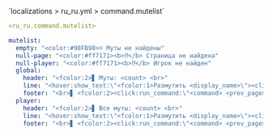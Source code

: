 <!--@include: @/parts/module/command/mutelist.md#title-->
<!--@include: @/parts/words.md#path--> `localizations > ru_ru.yml > command.mutelist`

<!--@include: @/parts/module/command/mutelist.md#explanation-->

<!--@include: @/parts/words.md#edit-->
```yaml
<ru_ru.command.mutelist>
```

<!--@include: @/parts/words.md#default-->
```yaml
mutelist:
  empty: "<color:#98FB98>☺ Муты не найдены"
  null-page: "<color:#ff7171><b>⁉</b> Страница не найдена"
  null-player: "<color:#ff7171><b>⁉</b> Игрок не найден"
  global:
    header: "<fcolor:2>▋ Муты: <count> <br>"
    line: "<hover:show_text:\"<fcolor:1>Размутить <display_name>\"><click:run_command:\"<command>\"><color:#ff7171>☒ <display_name></click></hover> <fcolor:1><hover:show_text:\"<fcolor:1>Айди: <id><br>Дата: <date><br>Время: <time><br>Модератор: <moderator><br>Причина: <reason>\">[ПОДРОБНЕЕ]</hover>"
    footer: "<br>▋ <fcolor:2><click:run_command:\"<command> <prev_page>\">←</click> <fcolor:1>Страница: <current_page>/<last_page> <fcolor:2><click:run_command:\"<command> <next_page>\">→"
  player:
    header: "<fcolor:2>▋ Все муты: <count> <br>"
    line: "<hover:show_text:\"<fcolor:1>Размутить <display_name>\"><click:run_command:\"<command>\"><color:#ff7171>☒ <display_name></click></hover> <fcolor:1><hover:show_text:\"<fcolor:1>Айди: <id><br>Дата: <date><br>Время: <time><br>Модератор: <moderator><br>Причина: <reason>\">[ПОДРОБНЕЕ]</hover>"
    footer: "<br>▋ <fcolor:2><click:run_command:\"<command> <prev_page>\">←</click> <fcolor:1>Страница: <current_page>/<last_page> <fcolor:2><click:run_command:\"<command> <next_page>\">→"
```

<!--@include: @/parts/module/command/mutelist.md#parameters-->
<!--@include: @/parts/module/command/mutelist.md#localization-->

